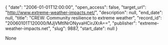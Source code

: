 {
  "date": "2006-01-01T12:00:00", 
  "open_access": false, 
  "target_url": "http://www.extreme-weather-impacts.net/", 
  "description": null, 
  "end_date": null, 
  "title": "CREW: Community resilience to extreme weather", 
  "record_id": "20060101T120000/MJjVMtINrONyvaHCirJXrA==", 
  "publisher": "extreme-weather-impacts.net", 
  "slug": 9887, 
  "start_date": null
}

None